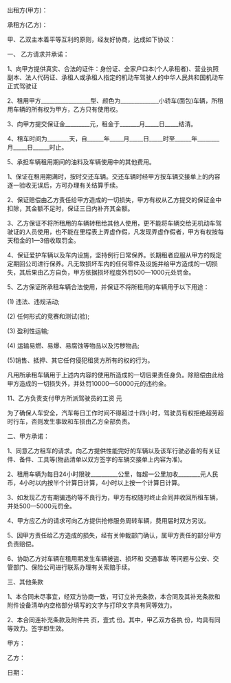 
 


出租方(甲方)：


承租方(乙方)：


甲、乙双主本着平等互利的原则，经友好协商，达成如下协议：


一、 乙方请求并承诺：


1、向甲方提供真实、合法的证件：身份证、全家户口本(个人承租者)、营业执照副本、法人代码证、承租人或承租人指定的机动车驾驶人的中华人民共和国机动车正式驾驶证


2、租用甲方__________________型、颜色为______________小轿车(面包)车辆，所租用车辆的所有权为甲方，乙方只有使用权。


3、向甲方提交保证金_________元，租金于_______月_____日_____结清。


4、租车时间为________天，自______年_____月_____日_____时至______年________月_____日______时止。


5、承担车辆租用期间的油料及车辆使用中的其他费用。


1、保证在租用期满时，按时交还车辆。交还车辆时经甲方按车辆交接单上的内容逐一验收无误后，方可办理有关结算手续。


2、保证赔偿由乙方责任给甲方造成的一切损失，甲方有权从乙方提交的保证金中扣除，其金额不足时，保证三日内补齐其金额。


3、乙方保证不将所租用的车辆转租给其他人使用，更不能将车辆交给无机动车驾驶证的人员使用，也不能在里程表上弄虚作假，凡发现弄虚作假者，甲方有权按每天租金的1—3倍收取罚金。


4、保证爱护车辆以及车内设施，坚持例行日常保养。长期租者应服从甲方的规定定期回公司进行保养。凡无故损坏车内的任何零件及设施并给甲方造成的一切损失，其后果由乙方自负，甲方依据损坏程度外罚500—1000元处罚金。


5、乙方保证所承租车辆合法使用，并保证不将所租用的车辆用于以下用途：


(1) 违法、违规活动;


(2) 任何形式的竞赛和测试(验);


(3) 盈利性运输;


(4) 运输易燃、易爆、易腐蚀等物品以及污秽物品;


(5)销售、抵押、其它任何侵犯租赁方所有的权的行为。


凡用所承租车辆用于上述内内容的使用所造成的一切后果责任身负。除赔偿由此给甲方造成的一切损失外，并处罚10000—50000元的违约金。


11、乙方负责支付甲方所派驾驶员的工资         元


为了确保人车安全，汽车每日工作时间不得超过十四小时，驾驶员有权拒绝超劳超时行车，否则发生事故和车损由乙方全部负责。


二、甲方承诺：


1、同意乙方租车的请求。向乙方提供性能完好的车辆以及该车行驶必备的有关证件、备件、工具等(物品清单以双方签字的车辆交接单上内容为准)。


2、租用车辆为每日24小时限驶__________公里，每超一公里加收________元人民币，4小时以内按半个计算日计算，4小时以上按一个计算日计算。


3、如发现乙方有期骗违约等不良行为，甲方有权随时终止合同并收回所租车辆，并处500—5000元罚金。


4、甲方应乙方的请求可向乙方提供抢修服务周转车辆，费用届时双方另议。


5、因甲方责任给乙方造成的损失，经有关仲裁部门确认，属甲方责任的部分甲方负责赔偿。


6、协助乙方对车辆在租用期发生车辆被盗、损坏和
交通事故
等问题与公安、交管部门、保险公司进行联系办理有关索赔手续。


三、其他条款


1、本合同未尽事宜，经双方协商一致，可订立补充条款，本合同及其补充条款和附件设备清单内空格部分填写的文字与打印文字具有同等效力。


2、本合同连补充条款及附件共 页，壹式    份。其中，甲乙双方各执    份，均具有同等效力。签字即生效。


甲方：


乙方：


日期：

 


 

 
 
 
 
 
  


  
 

  


  


  
 
 
 
 

